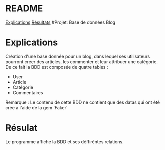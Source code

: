 # README
<a href = https://github.com/Luxilux/blog/blob/master/README.md#explications> Explications<a/>
<a href = https://github.com/Luxilux/blog/blob/master/README.md#r%C3%A9sulat#explications> Résultats<a/>
#Projet: Base de données Blog

# Explications 
Création d'une base donnée pour un blog, dans lequel ses utilisateurs pourront créer des articles, les commenter et leur attribuer une catégorie.
De ce fait la BDD est composée de quatre tables :
* User
* Article 
* Catégorie
* Commentaires

Remarque :  Le contenu de cette BDD ne contient que des datas qui ont été crée à  l'aide de la gem 'Faker'

# Résulat
Le programme affiche la BDD et ses déffiréntes relations.

